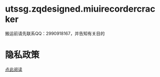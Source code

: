 # utssg.zqdesigned.miuirecordercracker
搬运前请先联系QQ：2990918167，并告知有关目的

# 隐私政策
[点此阅读](https://github.com/Xposed-Modules-Repo/UTSSG.ZQDesigned.miuirecordercracker/blob/main/DOC/Privacy.md)
